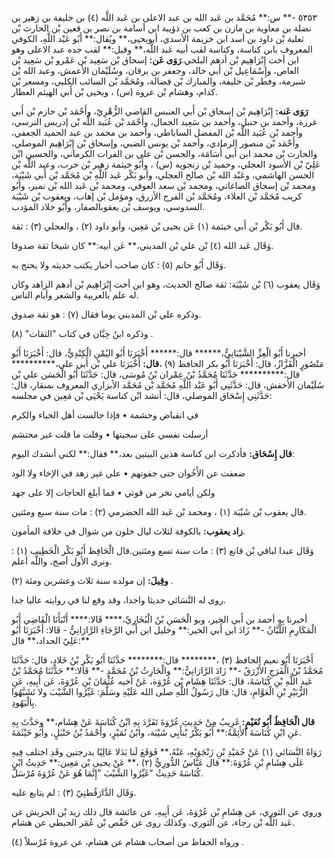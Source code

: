 ٥٣٥٣ -** س:** مُحَمَّد بن عَبد الله بن عبد الاعلى بن عَبد اللَّه (٤) بن خليفة بن زهير بن نضلة بن معاوية بن مازن بن كعب بن ذؤيبة ابن أسامة بن نصر بن قعين بْن الحارث بْن ثعلبة بْن داود بن أسد ابن خزيمة الأسدي، أبويحيى،** ويُقال:** أَبُو عَبْد اللَّهِ، الكوفي المعروف بابن كناسة، وكناسة لقب أبيه عَبد اللَّه،** وقيل:** لقب جده عبد الاعلى وهو ابن أخت إِبْرَاهِيم بْن أدهم البلخي.**رَوَى عَن:** إسحاق بْن سَعِيد بْن عَمْرو بْن سَعِيد بْن العاص، وإِسْمَاعِيل بْن أَبي خالد، وجعفر بن برقان، وسُلَيْمان الأعمش، وعبد الله بْن شبرمة، وفطر بْن خليفة، والمبارك بْن فضالة، ومُحَمَّد بْن السائب الكلبي، ومسعر بْن كدام، وهشام بْن عروة (س) ، ويحيى بْن أَبي الهيثم العطار.

**رَوَى عَنه:** إِبْرَاهِيم بْن إسحاق بْن أَبي العنبس القاضي الزُّهْرِيّ، وأَحْمَد بْن حازم بْن أَبي غرزة، وأحمد بن حنبل، وأحمد بن سَعِيد الجمال، وأَحْمَد بْن عُبَيد اللَّه بْن إدريس النرسي، وأحمد بْن عُبَيد اللَّه بْن المفضل الساباطي، وأحمد بن محمد بن عبد الحميد الجعفي، وأَحْمَد بْن منصور الرمادي، وأحمد بْن يونس الضبي، وإسحاق بْن إِبْرَاهِيم الموصلي، والحارث بْن محمد ابن أَبي أُسَامَة، والحسن بْن علي بن الفرات الكرماني، والحسين ابْن عَلِيّ بْن الأسود العجلي، وحميد بْن زنجويه (س) ، وأَبُو خيثمة زهير بْن حرب، وعبد اللَّه بْن الحسن الهاشمي، وعَبْد الله بْن صالح العجلي، وأبو بَكْر عَبد اللَّهِ بْن مُحَمَّد بْن أَبي شَيْبَة، ومحمد بْن إسحاق الصاغاني، ومحمد بْن سعد العوفي، ومحمد بْن عَبد الله بْن نمير، وأَبُو كريب مُحَمَّد بْن العلاء، ومُحَمَّد بْن الفرج الأزرق، ومؤمل بْن إهاب، ويعقوب بْن شَيْبَة السدوسي، ويوسف بْن يعقوبالصفار، وأَبُو خلاد المؤدب.

قال أَبُو بَكْر بْن أَبي خيثمة (١) عَن يحيى بْن مَعِين، وأبو داود (٢) ، والعجلي (٣) : ثقة.

وَقَال عَبد الله (٤) بْن علي بْن المديني،** عَن أبيه:** كان شيخا ثقة صدوقا.

وَقَال أَبُو حاتم (٥) : كان صاحب أخبار يكتب حديثه ولا يحتج به.

وَقَال يعقوب (٦) بْن شَيْبَة: ثقة صالح الحديث، وهو ابن أخت إِبْرَاهِيم بْن أدهم الزاهد وكان له علم بالعربية والشعر وأيام الناس.

وذكره علي بْن المديني يوما فقال (٧) : هو ثقة صدوق.

وذكره ابنُ حِبَّان في كتاب "الثقات" (٨) .

أخبرنا أَبُو الْعِزِّ الشَّيْبَانِيُّ،****** قال:****** أَخْبَرَنَا أَبُو اليُمْنِ الْكِنْدِيُّ، قال: أَخْبَرَنَا أَبُو مَنْصُورٍ الْقَزَّازُ، قال: أَخْبَرَنَا أَبُو بكر الحافظ (٩) ،**قال:** أَخْبَرَنَا علي بْن أَبي علي،********** قال:********** حَدَّثَنَا مُحَمَّدُ بْنُ عِمْران بْنُ مُوسَى، قال: حَدَّثَنَا أَبُو الْحَسَن علي بْن سُلَيْمان الأخفش، قال: حَدَّثَنِي أَبُو عَبْد اللَّهِ مُحَمَّد بْن مُحَمَّد الأبزاري المعروف بمنقار، قال: حَدَّثَنِي إِسْحَاق الموصلي، قال: أنشد ابْن كناسة يَحْيَى بْن مَعِين في مجلسه:

في انقباض وحشمة • فإذا جالست أهل الحياء والكرم

أرسلت نفسي على سجيتها • وقلت ما قلت غير محتشم

**قال إِسْحَاق:** فأذكرت ابن كناسة هذين البيتين بعد،** فقال:** لكني أنشدك اليوم:

ضعفت عن الأَخُوان حتى جفوتهم • علي غير زهد في الإخاء ولا الود

ولكن أيامي تخر من قوتي • فما أبلغ الحاجات إلا على جهد

قال يعقوب بْن شَيْبَة (١) ، ومحمد بْن عَبد الله الحضرمي (٢) : مات سنة سبع ومئتين.

**زاد يعقوب:** بالكوفة لثلاث ليال خلون من شوال في خلافة المأمون.

وَقَال عبدا لباقي بْن قانع (٣) : مات سنة تسع ومئتين.قال الْحَافِظ أَبُو بَكْر الْخَطِيب (١) : ونرى الأول أصح، واللَّه أعلم.

**وقِيلَ:** إن مولده سنة ثلاث وعشرين ومئة (٢) .

روى له النَّسَائي حديثا واحدا، وقد وقع لنا في روايته عاليا جدا.

أخبرنا بِهِ أحمد بن أَبي الخير، وبو الْحَسَنِ بْنُ الْبُخَارِيِّ،**** قَالا:**** أَنْبَأَنَا الْقَاضِي أَبُو الْمَكَارِمِ اللَّبَّانُ -** زَادَ ابن أَبي الخير:** وخليل ابن أَبي الرَّجَاءِ الرَّارَانِيُّ - قَالا: أَخْبَرَنَا أَبُو عَلِيّ الحداد،** قال:**

أَخْبَرَنَا أَبُو نعيم الحافظ (٣) ،******** قال:******** حَدَّثَنَا أَبُو بَكْرِ بْنُ خَلادٍ، قال: حَدَّثَنَا مُحَمَّدُ بْنُ الْفَرَجِ الأَزْرَقُ -** زَادَ الرَّارَانِيُّ:** والْحَارِثُ بْنُ مُحَمَّدٍ -** قَالا:** حَدَّثَنَا مُحَمَّدُ بْنُ عَبد اللَّهِ بْنِ كُنَاسَةَ، قال: حَدَّثَنَا هِشَام بْن عُرْوَة، عَنْ أخيه عُثْمَانَ بْنِ عُرْوَةَ، عَن أَبِيهِ، عَنِ الزُّبَيْرِ بْنِ الْعَوَّامِ، قال: قال رَسُولُ اللَّهِ صلى الله عَلَيْهِ وسَلَّمَ: غَيِّرُوا الشَّيْبَ ولا تَشَبَّهُوا بِالْيَهُودِ.

**قال الْحَافِظُ أَبُو نُعَيْمٍ:** غَرِيبٌ مِنْ حَدِيثِ عُرْوَةَ تَفَرَّدَ بِهِ ابْنُ كُنَاسَةَ عَنْ هِشَام،** وحَدَّثَ بِهِ عَنِ ابْنِ كُنَاسَةَ الأَئِمَّةُ:** أَبُو بَكْرُ بْنأَبِي شَيْبَة، وابْنُ نُمَيْرٍ، وأَحْمَدُ بْنُ حَنْبَلٍ، وأَبُو خَيْثَمَةَ.

رَوَاهُ النَّسَائي (١) عَنْ حُمَيْدِ بْنِ زَنْجَوَيْهِ، عَنْهُ،** فَوَقَعَ لَنا بَدَلا عَالِيًا بدرجتين وقَدِ اختلف فِيهِ عَلَى هِشَامِ بْنِ عُرْوَةَ:** قال عَبَّاسُ الدُّورِيُّ (٢) ،** عَنْ يحيى بْن مَعِين:** حَدِيثُ ابْنِ كُنَاسَةَ حَدِيثُ "غَيِّرُوا الشَّيْبَ "إِنَّمَا هُوَ عَنْ عُرْوَةَ مُرْسَلٌ.

وَقَال الدَّارَقُطنِيّ (٣) : لم يتابع عليه.

وروي عن الثوري، عن هِشَامِ بْنِ عُرْوَةَ، عَن أَبِيهِ، عن عائشة قال ذلك زيد بْن الحريش عن عَبد اللَّه بْن رجاء، عن الثوري. وكذلك روى عن حَفْص بْن عُمَر الحبطي عن هشام.

ورواه الحفاظ من أصحاب هشام عن هشام، عن عروة مُرْسلاً (٤) .